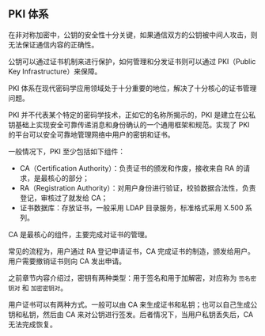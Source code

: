 ## PKI 体系

在非对称加密中，公钥的安全性十分关键，如果通信双方的公钥被中间人攻击，则无法保证通信内容的正确性。

公钥可以通过证书机制来进行保护，如何管理和分发证书则可以通过 PKI（Public Key Infrastructure）来保障。

PKI 体系在现代密码学应用领域处于十分重要的地位，解决了十分核心的证书管理问题。

PKI 并不代表某个特定的密码学技术，正如它的名称所揭示的，PKI 是建立在公私钥基础上实现安全可靠传递消息和身份确认的一个通用框架和规范。实现了 PKI 的平台可以安全可靠地管理网络中用户的密钥和证书。

一般情况下，PKI 至少包括如下组件：

* CA（Certification Authority）：负责证书的颁发和作废，接收来自 RA 的请求，是最核心的部分；
* RA（Registration Authority）：对用户身份进行验证，校验数据合法性，负责登记，审核过了就发给 CA；
* 证书数据库：存放证书，一般采用 LDAP 目录服务，标准格式采用 X.500 系列。

CA 是最核心的组件，主要完成对证书的管理。

常见的流程为，用户通过 RA 登记申请证书，CA 完成证书的制造，颁发给用户。用户需要撤销证书则向 CA 发出申请。

之前章节内容介绍过，密钥有两种类型：用于签名和用于加解密，对应称为 `签名密钥对` 和 `加密密钥对`。

用户证书可以有两种方式。一般可以由 CA 来生成证书和私钥；也可以自己生成公钥和私钥，然后由 CA 来对公钥进行签发。后者情况下，当用户私钥丢失后，CA 无法完成恢复。